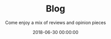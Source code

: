 ---
title: 'Blog'
subtitle: 'Come enjoy a mix of reviews and opinion pieces'
date: 2018-06-30 00:00:00
description: The blog of ProspectKeys
featured_image: '/images/Baka60/PXL_20220118_232354979.jpg'
---